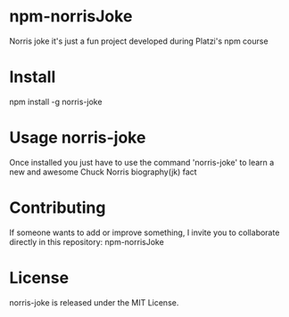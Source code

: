 # npm-norrisJoke

Norris joke it's just a fun project developed during Platzi's npm course

# Install

npm install -g norris-joke

# Usage norris-joke

Once installed you just have to use the command 'norris-joke' to learn a new and awesome Chuck Norris biography(jk) fact

# Contributing

If someone wants to add or improve something, I invite you to collaborate directly in this repository: npm-norrisJoke

# License

norris-joke is released under the MIT License.
